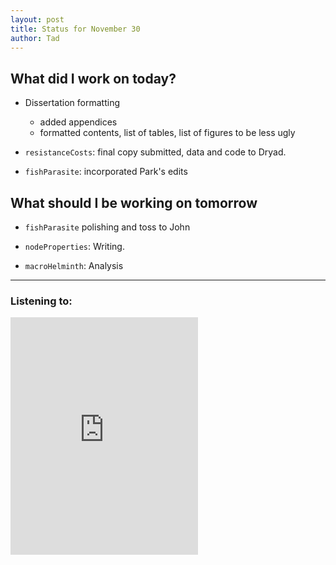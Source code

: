 ```yaml
---
layout: post
title: Status for November 30
author: Tad
---
```



## What did I work on today?

* Dissertation formatting
  + added appendices
  + formatted contents, list of tables, list of figures to be less ugly

* `resistanceCosts`: final copy submitted, data and code to Dryad.  

*  `fishParasite`: incorporated Park's edits




## What should I be working on tomorrow

* `fishParasite` polishing and toss to John

* `nodeProperties`: Writing.

* `macroHelminth`: Analysis






















---

### Listening to:

<iframe src="https://embed.spotify.com/?uri=spotify:track:11h4BIE6RzbDWSSSrH1feq" width="300" height="380" frameborder="0" allowtransparency="true"></iframe>

<i class="fa fa-code" style="color:pink"> </i>
